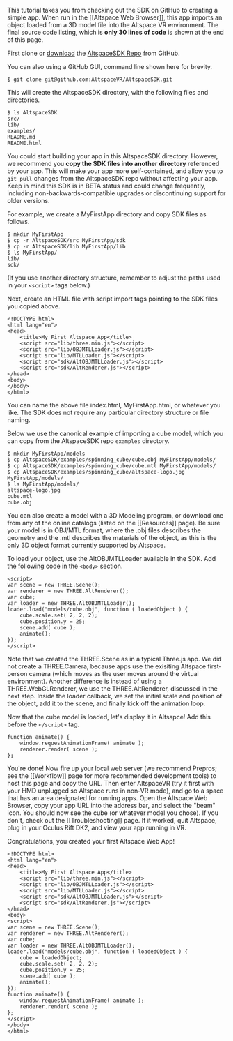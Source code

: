 This tutorial takes you from checking out the SDK on GitHub to creating a simple app.  When run in the [[Altspace Web Browser]], this app imports an object loaded from a 3D model file into the Altspace VR environment. The final source code listing, which is **only 30 lines of code** is shown at the end of this page.

First clone or [download] the [AltspaceSDK Repo] from GitHub.

You can also using a GitHub GUI, command line shown here for brevity.
```
$ git clone git@github.com:AltspaceVR/AltspaceSDK.git
```
This will create the AltspaceSDK directory, with the following files and directories.
```
$ ls AltspaceSDK
src/
lib/
examples/
README.md
README.html
```
You could start building your app in this AltspaceSDK directory.  However, we recommend you **copy the SDK files into another directory** referenced by your app.  This will make your app more self-contained, and allow you to `git pull` changes from the AltspaceSDK repo without affecting your app.  Keep in mind this SDK is in BETA status and could change frequently, including non-backwards-compatible upgrades or discontinuing support for older versions.

For example, we create a MyFirstApp directory and copy SDK files as follows.
```
$ mkdir MyFirstApp
$ cp -r AltspaceSDK/src MyFirstApp/sdk
$ cp -r AltspaceSDK/lib MyFirstApp/lib
$ ls MyFirstApp/
lib/
sdk/
```
(If you use another directory structure, remember to adjust the paths used in your `<script>` tags below.)

Next, create an HTML file with script import tags pointing to the SDK files you copied above.  
```
<!DOCTYPE html>
<html lang="en">
<head>
    <title>My First Altspace App</title>
    <script src="lib/three.min.js"></script>
    <script src="lib/OBJMTLLoader.js"></script>
    <script src="lib/MTLLoader.js"></script>
    <script src="sdk/AltOBJMTLLoader.js"></script>
    <script src="sdk/AltRenderer.js"></script>
</head>
<body>
</body>
</html>
```
You can name the above file index.html, MyFirstApp.html, or whatever you like. The SDK does not require any particular directory structure or file naming.

Below we use the canonical example of importing a cube model, which you can copy from the AltspaceSDK repo `examples` directory. 
```
$ mkdir MyFirstApp/models
$ cp AltspaceSDK/examples/spinning_cube/cube.obj MyFirstApp/models/
$ cp AltspaceSDK/examples/spinning_cube/cube.mtl MyFirstApp/models/
$ cp AltspaceSDK/examples/spinning_cube/altspace-logo.jpg MyFirstApp/models/
$ ls MyFirstApp/models/
altspace-logo.jpg
cube.mtl
cube.obj
```
You can also create a model with a 3D Modeling program, or download one from any of the online catalogs (listed on the [[Resources]] page).  Be sure your model is in OBJ/MTL format, where the .obj files describes the geometry and the .mtl describes the materials of the object, as this is the only 3D object format currently supported by Altspace.  

To load your object, use the AltOBJMTLLoader available in the SDK.  Add the following code in the `<body>` section.
```
<script>
var scene = new THREE.Scene();
var renderer = new THREE.AltRenderer();
var cube;
var loader = new THREE.AltOBJMTLLoader();
loader.load("models/cube.obj", function ( loadedObject ) {
	cube.scale.set( 2, 2, 2);
	cube.position.y = 25;
	scene.add( cube );
	animate();
});
</script>
```
Note that we created the THREE.Scene as in a typical Three.js app.  We did not create a THREE.Camera, because apps use the exisiting Altspace first-person camera (which moves as the user moves around the virtual environment).  Another difference is instead of using a THREE.WebGLRenderer, we use the THREE.AltRenderer, discussed in the next step.  Inside the loader callback, we set the initial scale and position of the object, add it to the scene, and finally kick off the animation loop.

Now that the cube model is loaded, let's display it in Altsapce! Add this before the `</script>` tag.
```
function animate() {
	window.requestAnimationFrame( animate );
	renderer.render( scene );
};
```
You're done!  Now fire up your local web server (we recommend Prepros; see the [[Workflow]] page for more recommended development tools) to host this page and copy the URL. Then enter AltspaceVR (try it first with your HMD unplugged so Altspace runs in non-VR mode), and go to a space that has an area designated for running apps.  Open the Altspace Web Browser, copy your app URL into the address bar, and select the "beam" icon. You should now see the cube (or whatever model you chose).  If you don't, check out the [[Troubleshooting]] page. If it worked, quit Altspace, plug in your Oculus Rift DK2, and view your app running in VR.  

Congratulations, you created your first Altspace Web App!

```
<!DOCTYPE html>
<html lang="en">
<head>
    <title>My First Altspace App</title>
    <script src="lib/three.min.js"></script>
    <script src="lib/OBJMTLLoader.js"></script>
    <script src="lib/MTLLoader.js"></script>
    <script src="sdk/AltOBJMTLLoader.js"></script>
    <script src="sdk/AltRenderer.js"></script>
</head>
<body>
<script>
var scene = new THREE.Scene();
var renderer = new THREE.AltRenderer();
var cube;
var loader = new THREE.AltOBJMTLLoader();
loader.load("models/cube.obj", function ( loadedObject ) {
	cube = loadedObject;
	cube.scale.set( 2, 2, 2);
	cube.position.y = 25;
	scene.add( cube );
	animate();
});
function animate() {
	window.requestAnimationFrame( animate );
	renderer.render( scene );
};
</script>
</body>
</html>
```

[AltspaceSDK Repo]: https://github.com/AltspaceVR/AltspaceSDK
[README]: https://github.com/AltspaceVR/AltspaceSDK
[download]: https://github.com/AltspaceVR/AltspaceSDK/archive/master.zip
[Three.js Examples]: http://threejs.org/examples/

